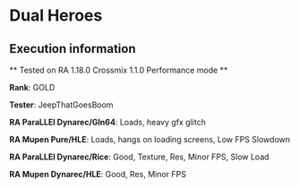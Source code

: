# Dual Heroes 

## Execution information


** Tested on RA 1.18.0 Crossmix 1.1.0 Performance mode **


**Rank**: GOLD


**Tester**: JeepThatGoesBoom



**RA ParaLLEl Dynarec/Gln64**: Loads, heavy gfx glitch


**RA Mupen Pure/HLE**: Loads, hangs on loading screens, Low FPS Slowdown


**RA ParaLLEl Dynarec/Rice**: Good, Texture, Res, Minor FPS, Slow Load


**RA Mupen Dynarec/HLE**: Good, Res, Minor FPS